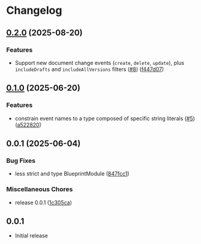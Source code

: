 # Changelog

## [0.2.0](https://github.com/sanity-io/blueprints-node/compare/v0.1.0...v0.2.0) (2025-08-20)


### Features

* Support new document change events (`create`, `delete`, `update`), plus `includeDrafts` and `includeAllVersions` filters ([#8](https://github.com/sanity-io/blueprints-node/issues/8)) ([f447d07](https://github.com/sanity-io/blueprints-node/commit/f447d07e75cbfa9ebb687f6d066adc81d658d538))

## [0.1.0](https://github.com/sanity-io/blueprints-node/compare/v0.0.1...v0.1.0) (2025-06-20)


### Features

* constrain event names to a type composed of specific string literals ([#5](https://github.com/sanity-io/blueprints-node/issues/5)) ([a522820](https://github.com/sanity-io/blueprints-node/commit/a522820b41c1d85d3a3738e2fc7c654b5ad9de95))

## 0.0.1 (2025-06-04)


### Bug Fixes

* less strict and type BlueprintModule ([847fcc1](https://github.com/sanity-io/blueprints-node/commit/847fcc17c4d034342eff43b466ba4c0b769d3291))


### Miscellaneous Chores

* release 0.0.1 ([1c305ca](https://github.com/sanity-io/blueprints-node/commit/1c305cab31fffff51869396153ba7fef47c361da))

## 0.0.1

- Initial release
